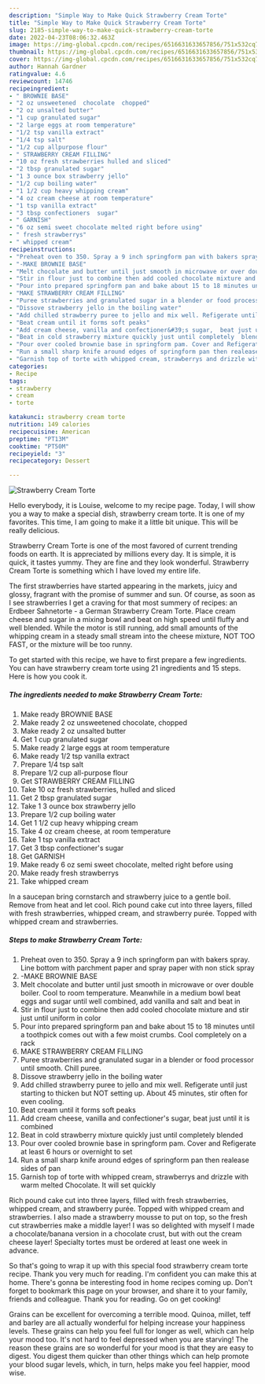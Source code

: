 ```yaml
---
description: "Simple Way to Make Quick Strawberry Cream Torte"
title: "Simple Way to Make Quick Strawberry Cream Torte"
slug: 2185-simple-way-to-make-quick-strawberry-cream-torte
date: 2022-04-23T08:06:32.463Z
image: https://img-global.cpcdn.com/recipes/6516631633657856/751x532cq70/strawberry-cream-torte-recipe-main-photo.jpg
thumbnail: https://img-global.cpcdn.com/recipes/6516631633657856/751x532cq70/strawberry-cream-torte-recipe-main-photo.jpg
cover: https://img-global.cpcdn.com/recipes/6516631633657856/751x532cq70/strawberry-cream-torte-recipe-main-photo.jpg
author: Hannah Gardner
ratingvalue: 4.6
reviewcount: 14746
recipeingredient:
- " BROWNIE BASE"
- "2 oz unsweetened  chocolate  chopped"
- "2 oz unsalted butter"
- "1 cup granulated sugar"
- "2 large eggs at room temperature"
- "1/2 tsp vanilla extract"
- "1/4 tsp salt"
- "1/2 cup allpurpose flour"
- " STRAWBERRY CREAM FILLING"
- "10 oz fresh strawberries hulled and sliced"
- "2 tbsp granulated sugar"
- "1 3 ounce box strawberry jello"
- "1/2 cup boiling water"
- "1 1/2 cup heavy whipping cream"
- "4 oz cream cheese at room temperature"
- "1 tsp vanilla extract"
- "3 tbsp confectioners  sugar"
- " GARNISH"
- "6 oz semi sweet chocolate melted right before using"
- " fresh strawberrys"
- " whipped cream"
recipeinstructions:
- "Preheat oven to 350. Spray a 9 inch springform pan with bakers spray. Line bottom with parchment paper and spray paper with non stick spray"
- "-MAKE BROWNIE BASE"
- "Melt chocolate and butter until just smooth in microwave or over double boiler. Cool to room temperature. Meanwhile in a medium bowl beat eggs and sugar until well combined, add vanilla and salt and beat in"
- "Stir in flour just to combine then add cooled chocolate mixture and stir just until uniform in color"
- "Pour into prepared springform pan and bake about 15 to 18 minutes until a toothpick comes out with a few moist crumbs. Cool completely  on a  rack"
- "MAKE STRAWBERRY CREAM FILLING"
- "Puree strawberries and granulated sugar in a blender or food processor  until smooth. Chill puree."
- "Dissove strawberry jello in the boiling water"
- "Add chilled strawberry puree to jello and mix well. Refigerate until just starting to thicken but NOT setting up. About 45 minutes, stir often for even cooling."
- "Beat cream until it forms soft peaks"
- "Add cream cheese, vanilla and confectioner&#39;s sugar,  beat just until it is combined"
- "Beat in cold strawberry mixture quickly just until completely  blended"
- "Pour over cooled brownie base in springform pam. Cover and Refigerate at least 6 hours or overnight to set"
- "Run a small sharp knife around edges of springform pan then realease sides of pan"
- "Garnish top of torte with whipped cream, strawberrys and drizzle with warm melted Chocolate. It will set quickly"
categories:
- Recipe
tags:
- strawberry
- cream
- torte

katakunci: strawberry cream torte 
nutrition: 149 calories
recipecuisine: American
preptime: "PT13M"
cooktime: "PT50M"
recipeyield: "3"
recipecategory: Dessert

---
```



![Strawberry Cream Torte](https://img-global.cpcdn.com/recipes/6516631633657856/751x532cq70/strawberry-cream-torte-recipe-main-photo.jpg)

Hello everybody, it is Louise, welcome to my recipe page. Today, I will show you a way to make a special dish, strawberry cream torte. It is one of my favorites. This time, I am going to make it a little bit unique. This will be really delicious.

Strawberry Cream Torte is one of the most favored of current trending foods on earth. It is appreciated by millions every day. It is simple, it is quick, it tastes yummy. They are fine and they look wonderful. Strawberry Cream Torte is something which I have loved my entire life.

The first strawberries have started appearing in the markets, juicy and glossy, fragrant with the promise of summer and sun. Of course, as soon as I see strawberries I get a craving for that most summery of recipes: an Erdbeer Sahnetorte - a German Strawberry Cream Torte. Place cream cheese and sugar in a mixing bowl and beat on high speed until fluffy and well blended. While the motor is still running, add small amounts of the whipping cream in a steady small stream into the cheese mixture, NOT TOO FAST, or the mixture will be too runny.


To get started with this recipe, we have to first prepare a few ingredients. You can have strawberry cream torte using 21 ingredients and 15 steps. Here is how you cook it.

<!--inarticleads1-->

##### The ingredients needed to make Strawberry Cream Torte:

1. Make ready  BROWNIE BASE
1. Make ready 2 oz unsweetened  chocolate,  chopped
1. Make ready 2 oz unsalted butter
1. Get 1 cup granulated sugar
1. Make ready 2 large eggs at room temperature
1. Make ready 1/2 tsp vanilla extract
1. Prepare 1/4 tsp salt
1. Prepare 1/2 cup all-purpose flour
1. Get  STRAWBERRY CREAM FILLING
1. Take 10 oz fresh strawberries, hulled and sliced
1. Get 2 tbsp granulated sugar
1. Take 1 3 ounce box strawberry jello
1. Prepare 1/2 cup boiling water
1. Get 1 1/2 cup heavy whipping cream
1. Take 4 oz cream cheese, at room temperature
1. Take 1 tsp vanilla extract
1. Get 3 tbsp confectioner&#39;s  sugar
1. Get  GARNISH
1. Make ready 6 oz semi sweet chocolate, melted right before using
1. Make ready  fresh strawberrys
1. Take  whipped cream


In a saucepan bring cornstarch and strawberry juice to a gentle boil. Remove from heat and let cool. Rich pound cake cut into three layers, filled with fresh strawberries, whipped cream, and strawberry purée. Topped with whipped cream and strawberries. 

<!--inarticleads2-->

##### Steps to make Strawberry Cream Torte:

1. Preheat oven to 350. Spray a 9 inch springform pan with bakers spray. Line bottom with parchment paper and spray paper with non stick spray
1. -MAKE BROWNIE BASE
1. Melt chocolate and butter until just smooth in microwave or over double boiler. Cool to room temperature. Meanwhile in a medium bowl beat eggs and sugar until well combined, add vanilla and salt and beat in
1. Stir in flour just to combine then add cooled chocolate mixture and stir just until uniform in color
1. Pour into prepared springform pan and bake about 15 to 18 minutes until a toothpick comes out with a few moist crumbs. Cool completely  on a  rack
1. MAKE STRAWBERRY CREAM FILLING
1. Puree strawberries and granulated sugar in a blender or food processor  until smooth. Chill puree.
1. Dissove strawberry jello in the boiling water
1. Add chilled strawberry puree to jello and mix well. Refigerate until just starting to thicken but NOT setting up. About 45 minutes, stir often for even cooling.
1. Beat cream until it forms soft peaks
1. Add cream cheese, vanilla and confectioner&#39;s sugar,  beat just until it is combined
1. Beat in cold strawberry mixture quickly just until completely  blended
1. Pour over cooled brownie base in springform pam. Cover and Refigerate at least 6 hours or overnight to set
1. Run a small sharp knife around edges of springform pan then realease sides of pan
1. Garnish top of torte with whipped cream, strawberrys and drizzle with warm melted Chocolate. It will set quickly


Rich pound cake cut into three layers, filled with fresh strawberries, whipped cream, and strawberry purée. Topped with whipped cream and strawberries. I also made a strawberry mousse to put on top, so the fresh cut strawberries make a middle layer! I was so delighted with myself I made a chocolate/banana version in a chocolate crust, but with out the cream cheese layer! Specialty tortes must be ordered at least one week in advance. 

So that's going to wrap it up with this special food strawberry cream torte recipe. Thank you very much for reading. I'm confident you can make this at home. There's gonna be interesting food in home recipes coming up. Don't forget to bookmark this page on your browser, and share it to your family, friends and colleague. Thank you for reading. Go on get cooking!

Grains can be excellent for overcoming a terrible mood. Quinoa, millet, teff and barley are all actually wonderful for helping increase your happiness levels. These grains can help you feel full for longer as well, which can help your mood too. It's not hard to feel depressed when you are starving! The reason these grains are so wonderful for your mood is that they are easy to digest. You digest them quicker than other things which can help promote your blood sugar levels, which, in turn, helps make you feel happier, mood wise.
